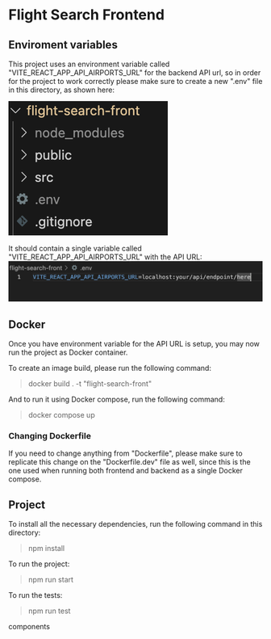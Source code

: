 # Flight Search Frontend

## Enviroment variables
This project uses an environment variable called "VITE_REACT_APP_API_AIRPORTS_URL" for the backend API url, so in order for the project to work correctly please make sure to create a new ".env" file in this directory, as shown here:

![.env file location](./public/env_file_location.png?raw=true)

It should contain a single variable called "VITE_REACT_APP_API_AIRPORTS_URL" with the API URL:
![API endpoint](./public/api_endpoint.png?raw=true)

## Docker
Once you have environment variable for the API URL is setup, you may now run the project as Docker container.

To create an image build, please run the following command:
> docker build . -t "flight-search-front"

And to run it using Docker compose, run the following command:
> docker compose up

### Changing Dockerfile
If you need to change anything from "Dockerfile", please make sure to replicate this change on the "Dockerfile.dev" file as well, since this is the one used when running both frontend and backend as a single Docker compose.

## Project
To install all the necessary dependencies, run the following command in this directory:
> npm install

To run the project:
> npm run start

To run the tests:
> npm run test

components